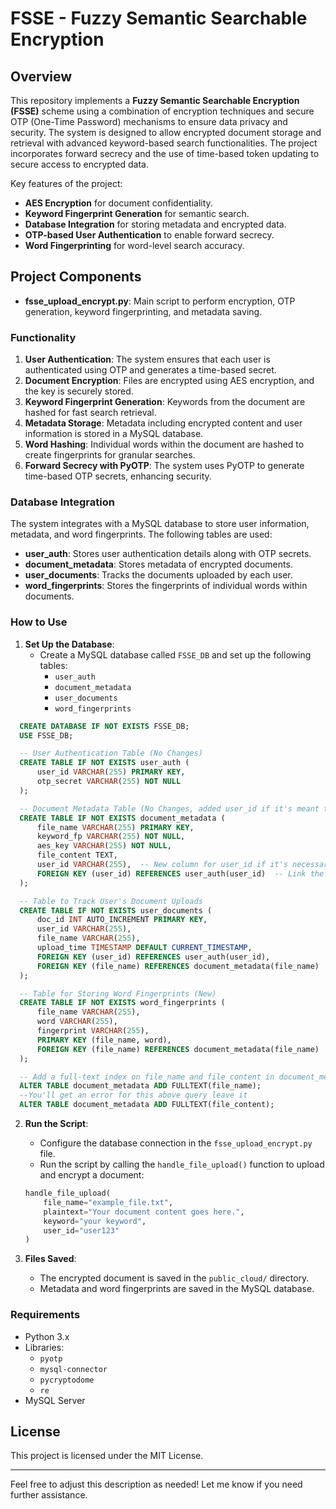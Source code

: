 # FSSE - Fuzzy Semantic Searchable Encryption

## Overview
This repository implements a **Fuzzy Semantic Searchable Encryption (FSSE)** scheme using a combination of encryption techniques and secure OTP (One-Time Password) mechanisms to ensure data privacy and security. The system is designed to allow encrypted document storage and retrieval with advanced keyword-based search functionalities. The project incorporates forward secrecy and the use of time-based token updating to secure access to encrypted data. 

Key features of the project:
- **AES Encryption** for document confidentiality.
- **Keyword Fingerprint Generation** for semantic search.
- **Database Integration** for storing metadata and encrypted data.
- **OTP-based User Authentication** to enable forward secrecy.
- **Word Fingerprinting** for word-level search accuracy.
  
## Project Components
- **fsse_upload_encrypt.py**: Main script to perform encryption, OTP generation, keyword fingerprinting, and metadata saving.
  
### Functionality
1. **User Authentication**: The system ensures that each user is authenticated using OTP and generates a time-based secret.
2. **Document Encryption**: Files are encrypted using AES encryption, and the key is securely stored.
3. **Keyword Fingerprint Generation**: Keywords from the document are hashed for fast search retrieval.
4. **Metadata Storage**: Metadata including encrypted content and user information is stored in a MySQL database.
5. **Word Hashing**: Individual words within the document are hashed to create fingerprints for granular searches.
6. **Forward Secrecy with PyOTP**: The system uses PyOTP to generate time-based OTP secrets, enhancing security.

### Database Integration
The system integrates with a MySQL database to store user information, metadata, and word fingerprints. The following tables are used:
- **user_auth**: Stores user authentication details along with OTP secrets.
- **document_metadata**: Stores metadata of encrypted documents.
- **user_documents**: Tracks the documents uploaded by each user.
- **word_fingerprints**: Stores the fingerprints of individual words within documents.

### How to Use
1. **Set Up the Database**:
   - Create a MySQL database called `FSSE_DB` and set up the following tables:
     - `user_auth`
     - `document_metadata`
     - `user_documents`
     - `word_fingerprints`
  ```sql
    CREATE DATABASE IF NOT EXISTS FSSE_DB;
    USE FSSE_DB;

    -- User Authentication Table (No Changes)
    CREATE TABLE IF NOT EXISTS user_auth (
        user_id VARCHAR(255) PRIMARY KEY,
        otp_secret VARCHAR(255) NOT NULL
    );

    -- Document Metadata Table (No Changes, added user_id if it's meant to be used in this table)
    CREATE TABLE IF NOT EXISTS document_metadata (
        file_name VARCHAR(255) PRIMARY KEY,
        keyword_fp VARCHAR(255) NOT NULL,
        aes_key VARCHAR(255) NOT NULL,
        file_content TEXT,
        user_id VARCHAR(255),  -- New column for user_id if it's necessary here
        FOREIGN KEY (user_id) REFERENCES user_auth(user_id)  -- Link the user_id with user_auth table
    );

    -- Table to Track User's Document Uploads
    CREATE TABLE IF NOT EXISTS user_documents (
        doc_id INT AUTO_INCREMENT PRIMARY KEY,
        user_id VARCHAR(255),
        file_name VARCHAR(255),
        upload_time TIMESTAMP DEFAULT CURRENT_TIMESTAMP,
        FOREIGN KEY (user_id) REFERENCES user_auth(user_id),
        FOREIGN KEY (file_name) REFERENCES document_metadata(file_name)
    );

    -- Table for Storing Word Fingerprints (New)
    CREATE TABLE IF NOT EXISTS word_fingerprints (
        file_name VARCHAR(255),
        word VARCHAR(255),
        fingerprint VARCHAR(255),
        PRIMARY KEY (file_name, word),
        FOREIGN KEY (file_name) REFERENCES document_metadata(file_name)
    );

    -- Add a full-text index on file_name and file_content in document_metadata
    ALTER TABLE document_metadata ADD FULLTEXT(file_name);
    --You'll get an error for this above query leave it
    ALTER TABLE document_metadata ADD FULLTEXT(file_content);
```

2. **Run the Script**:
   - Configure the database connection in the `fsse_upload_encrypt.py` file.
   - Run the script by calling the `handle_file_upload()` function to upload and encrypt a document:
   
   ```python
   handle_file_upload(
       file_name="example_file.txt",
       plaintext="Your document content goes here.",
       keyword="your keyword",
       user_id="user123"
   )
   ```

3. **Files Saved**:
   - The encrypted document is saved in the `public_cloud/` directory.
   - Metadata and word fingerprints are saved in the MySQL database.

### Requirements
- Python 3.x
- Libraries:
  - `pyotp`
  - `mysql-connector`
  - `pycryptodome`
  - `re`
- MySQL Server

## License
This project is licensed under the MIT License.

---

Feel free to adjust this description as needed! Let me know if you need further assistance.
